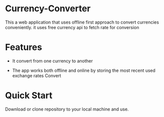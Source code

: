 # Currency-Converter

This a web application that uses offline first approach to convert currencies conveniently. it uses 
free currency api to fetch rate for conversion 


# Features

- It convert from one currency to another

- The app works both offline and online by storing the most recent used exchange rates
Convert

# Quick Start
Download or clone repository to your local machine and use.
